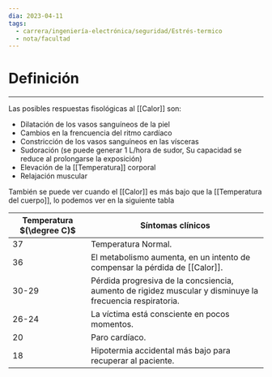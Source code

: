 ```yaml
---
dia: 2023-04-11
tags:
  - carrera/ingeniería-electrónica/seguridad/Estrés-termico
  - nota/facultad
---
```

# Definición
---
Las posibles respuestas fisológicas al [[Calor]] son:

* Dilatación de los vasos sanguíneos de la piel
* Cambios en la frencuencia del ritmo cardíaco
* Constricción de los vasos sanguíneos en las vísceras
* Sudoración (se puede generar 1 L/hora de sudor, Su capacidad se reduce al prolongarse la exposición)
* Elevación de la [[Temperatura]] corporal
* Relajación muscular

También se puede ver cuando el [[Calor]] es más bajo que la [[Temperatura del cuerpo]], lo podemos ver en la siguiente tabla

| Temperatura $(\degree C)$ | Síntomas clínicos                                                                                        |
| ------------------------- | -------------------------------------------------------------------------------------------------------- |
| 37                        | Temperatura Normal.                                                                                       |
| 36                        | El metabolismo aumenta, en un intento de compensar la pérdida de [[Calor]].                               |
| 30-29                     | Pérdida progresiva de la concsiencia, aumento de rigidez muscular y disminuye la frecuencia respiratoria. |
| 26-24                     | La víctima está consciente en pocos momentos.                                                            |
| 20                        | Paro cardíaco.                                                                                            |
| 18                        | Hipotermia accidental más bajo para recuperar al paciente.                                                                                                         |
